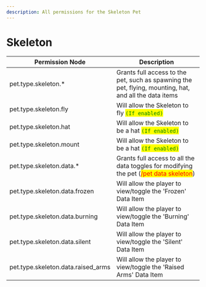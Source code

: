 ```yaml
---
description: All permissions for the Skeleton Pet
---
```



# Skeleton
| Permission Node | Description |
| - | - |
| pet.type.skeleton.* | Grants full access to the pet, such as spawning the pet, flying, mounting, hat, and all the data items |
| pet.type.skeleton.fly | Will allow the Skeleton to fly <mark style="color:green;">`(If enabled)`</mark> |
| pet.type.skeleton.hat | Will allow the Skeleton to be a hat <mark style="color:green;">`(If enabled)`</mark> |
| pet.type.skeleton.mount | Will allow the Skeleton to be a hat <mark style="color:green;">`(If enabled)`</mark> |
| pet.type.skeleton.data.* | Grants full access to all the data toggles for modifying the pet (<mark style="color:red;">/pet data skeleton</mark>) |
| pet.type.skeleton.data.frozen | Will allow the player to view/toggle the 'Frozen' Data Item |
| pet.type.skeleton.data.burning | Will allow the player to view/toggle the 'Burning' Data Item |
| pet.type.skeleton.data.silent | Will allow the player to view/toggle the 'Silent' Data Item |
| pet.type.skeleton.data.raised_arms | Will allow the player to view/toggle the 'Raised Arms' Data Item |

